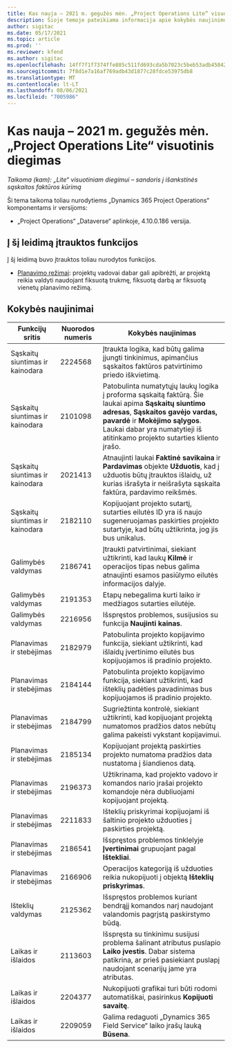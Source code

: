 ```yaml
---
title: Kas nauja – 2021 m. gegužės mėn. „Project Operations Lite“ visuotinis diegimas
description: Šioje temoje pateikiama informacija apie kokybės naujinimus, pasiekiamus 2021 m. gegužės mėn. „Project Operations Lite“ visuotinio diegimo versijoje.
author: sigitac
ms.date: 05/17/2021
ms.topic: article
ms.prod: ''
ms.reviewer: kfend
ms.author: sigitac
ms.openlocfilehash: 14ff7f1f7374ffe885c511fd693cda5b7023c5beb53adb45042ddda1e932c93d
ms.sourcegitcommit: 7f8d1e7a16af769adb43d1877c28fdce53975db8
ms.translationtype: MT
ms.contentlocale: lt-LT
ms.lasthandoff: 08/06/2021
ms.locfileid: "7005986"
---
```

# <a name="whats-new-may-2021---project-operations-lite-deployment"></a>Kas nauja – 2021 m. gegužės mėn. „Project Operations Lite“ visuotinis diegimas

_Taikoma (kam): „Lite“ visuotiniam diegimui – sandoris į išankstinės sąskaitos faktūros kūrimą_

Ši tema taikoma toliau nurodytiems „Dynamics 365 Project Operations“ komponentams ir versijoms:

   - „Project Operations“ „Dataverse“ aplinkoje, 4.10.0.186 versija.

## <a name="features-included-in-this-release"></a>Į šį leidimą įtrauktos funkcijos

Į šį leidimą buvo įtrauktos toliau nurodytos funkcijos.

- [Planavimo režimai](../../project-management/scheduling-modes.md): projektų vadovai dabar gali apibrėžti, ar projektą reikia valdyti naudojant fiksuotą trukmę, fiksuotą darbą ar fiksuotą vienetų planavimo režimą.

## <a name="quality-updates"></a>Kokybės naujinimai

| **Funkcijų sritis** | **Nuorodos numeris** | **Kokybės naujinimas** |
| --- | --- | --- |
| Sąskaitų siuntimas ir kainodara | 2224568 | Įtraukta logika, kad būtų galima įjungti tinkinimus, apimančius sąskaitos faktūros patvirtinimo priedo iškvietimą. |
| Sąskaitų siuntimas ir kainodara | 2101098 | Patobulinta numatytųjų laukų logika į proforma sąskaitą faktūrą. Šie laukai apima **Sąskaitų siuntimo adresas**, **Sąskaitos gavėjo vardas, pavardė** ir **Mokėjimo sąlygos**. Laukai dabar yra numatytieji iš atitinkamo projekto sutarties kliento įrašo. |
| Sąskaitų siuntimas ir kainodara | 2021413 | Atnaujinti laukai **Faktinė savikaina** ir **Pardavimas** objekte **Užduotis**, kad į užduotis būtų įtrauktos išlaidų, už kurias išrašyta ir neišrašyta sąskaita faktūra, pardavimo reikšmės. |
| Sąskaitų siuntimas ir kainodara | 2182110 | Kopijuojant projekto sutartį, sutarties eilutės ID yra iš naujo sugeneruojamas paskirties projekto sutartyje, kad būtų užtikrinta, jog jis bus unikalus. |
| Galimybės valdymas | 2186741 | Įtraukti patvirtinimai, siekiant užtikrinti, kad laukų **Kilmė** ir operacijos tipas nebus galima atnaujinti esamos pasiūlymo eilutės informacijos dalyje. |
| Galimybės valdymas | 2191353 | Etapų nebegalima kurti laiko ir medžiagos sutarties eilutėje. |
| Galimybės valdymas | 2216956 | Išspręstos problemos, susijusios su funkcija **Naujinti kainas**. |
| Planavimas ir stebėjimas | 2182979 | Patobulinta projekto kopijavimo funkcija, siekiant užtikrinti, kad išlaidų įvertinimo eilutės bus kopijuojamos iš pradinio projekto. |
| Planavimas ir stebėjimas | 2184144 | Patobulinta projekto kopijavimo funkcija, siekiant užtikrinti, kad išteklių padėties pavadinimas bus kopijuojamos iš pradinio projekto. |
| Planavimas ir stebėjimas | 2184799 | Sugriežtinta kontrolė, siekiant užtikrinti, kad kopijuojant projektą numatomos pradžios datos nebūtų galima pakeisti vykstant kopijavimui. |
| Planavimas ir stebėjimas | 2185134 | Kopijuojant projektą paskirties projekto numatoma pradžios data nustatoma į šiandienos datą. |
| Planavimas ir stebėjimas | 2196373 | Užtikrinama, kad projekto vadovo ir komandos nario įrašai projekto komandoje nėra dubliuojami kopijuojant projektą. |
| Planavimas ir stebėjimas | 2211833 | Išteklių priskyrimai kopijuojami iš šaltinio projekto užduoties į paskirties projektą. |
| Planavimas ir stebėjimas | 2186541 | Išspręstos problemos tinklelyje **Įvertinimai** grupuojant pagal **Ištekliai**. |
| Planavimas ir stebėjimas | 2166906 | Operacijos kategoriją iš užduoties reikia nukopijuoti į objektą **Išteklių priskyrimas**. |
| Išteklių valdymas | 2125362 | Išspręstos problemos kuriant bendrąjį komandos narį naudojant valandomis pagrįstą paskirstymo būdą. |
| Laikas ir išlaidos | 2113603 | Išspręsta su tinkinimu susijusi problema šalinant atributus puslapio **Laiko įvestis**. Dabar sistema patikrina, ar prieš pasiekiant puslapį naudojant scenarijų jame yra atributas. |
| Laikas ir išlaidos | 2204377 | Nukopijuoti grafikai turi būti rodomi automatiškai, pasirinkus **Kopijuoti savaitę**. |
| Laikas ir išlaidos | 2209059 | Galima redaguoti „Dynamics 365 Field Service“ laiko įrašų lauką **Būsena**. |
